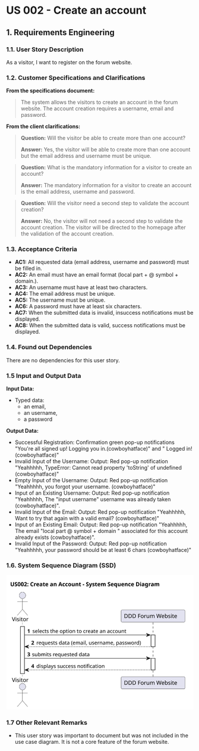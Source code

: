 # US 002 - Create an account

## 1. Requirements Engineering


### 1.1. User Story Description

As a visitor, I want to register on the forum website.


### 1.2. Customer Specifications and Clarifications 


**From the specifications document:**

> The system allows the visitors to create an account in the forum website. The account creation requires a username, email and password.

**From the client clarifications:**

> **Question:** 
> Will the visitor be able to create more than one account?
>
> **Answer:** 
> Yes, the visitor will be able to create more than one account but the email address and username must be unique.

> **Question:** 
> What is the mandatory information for a visitor to create an account?
>
> **Answer:** 
> The mandatory information for a visitor to create an account is the email address, username and password.

> **Question:**
> Will the visitor need a second step to validate the account creation?
>
> **Answer:** 
> No, the visitor will not need a second step to validate the account creation. The visitor will be directed to the homepage after the validation of the account creation.

### 1.3. Acceptance Criteria

* **AC1:** All requested data (email address, username and password) must be filled in.
* **AC2:** An email must have an email format (local part + @ symbol + domain.).
* **AC3:** An username must have at least two characters.
* **AC4:** The email address must be unique.
* **AC5:** The username must be unique.
* **AC6:** A password must have at least six characters.
* **AC7:** When the submitted data is invalid, insuccess notifications must be displayed.
* **AC8:** When the submitted data is valid, success notifications must be displayed.


### 1.4. Found out Dependencies

There are no dependencies for this user story.

### 1.5 Input and Output Data


**Input Data:**

* Typed data:
	* an email, 
	* an username,
	* a password



**Output Data:**

* Successful Registration:
Confirmation green pop-up notifications "You're all signed up! Logging you in.(cowboyhatface)" and " Logged in! (cowboyhatface)"
* Invalid Input of the Username:
Output: Red pop-up notification "Yeahhhhh, TypeError: Cannot read property 'toString' of undefined (cowboyhatface)"
* Empty Input of the Username:
Output: Red pop-up notification "Yeahhhhh, you forgot your username. (cowboyhatface)"
* Input of an Existing Username:
Output: Red pop-up notification  "Yeahhhhh, The "input  username" username was already taken (cowboyhatface)".
* Invalid Input of the Email:
Output: Red pop-up notification "Yeahhhhh, Want to try that again with a valid email? (cowboyhatface)"
* Input of an Existing Email:
Output: Red pop-up notification "Yeahhhhh, The email "local part @ symbol + domain " associated for this account already exists (cowboyhatface)".
* Invalid Input of the Password:
Output: Red pop-up notification "Yeahhhhh, your password should be at least 6 chars (cowboyhatface)"

### 1.6. System Sequence Diagram (SSD)

![US002: Create an Account - System Sequence Diagram](svg/us002-system-sequence-diagram.svg)


### 1.7 Other Relevant Remarks

* This user story was important to document but was not included in the use case diagram. It is not a core feature of the forum website.
